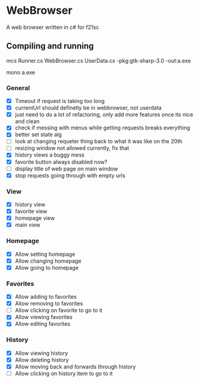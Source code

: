 # WebBrowser
A web browser written in c# for f21sc
## Compiling and running
mcs Runner.cs WebBrowser.cs UserData.cs -pkg:gtk-sharp-3.0 -out:a.exe

mono a.exe

### General
- [x] Timeout if request is taking too long
- [x] currentUrl should definetly be in webbrowser, not userdata
- [x] just need to do a lot of refactoring, only add more features once its nice and clean
- [x] check if messing with menus while getting requests breaks everything
- [x] better set state alg
- [ ] look at changing requeter thing back to what it was like on the 20th
- [ ] resizing window not allowed currently, fix that 
- [x] history views a buggy mess
- [x] favorite button always disabled now?
- [ ] display title of web page on main window
- [x] stop requests going through with empty urls

### View
- [x] history view
- [x] favorite view
- [x] homepage view
- [x] main view

### Homepage
- [x] Allow setting homepage
- [x] Allow changing homepage
- [x] Allow going to homepage

### Favorites
- [x] Allow adding to favorites
- [x] Allow removing to favorites
- [ ] Allow clicking on favorite to go to it
- [x] Allow viewing favorites
- [x] Allow editing favorites

### History
- [x] Allow viewing history
- [x] Allow deleting history
- [x] Allow moving back and forwards through history
- [ ] Allow clicking on history item to go to it
